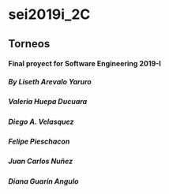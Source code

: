 # sei2019i_2C
## Torneos
#### Final proyect for Software Engineering 2019-I 
##### By Liseth Arevalo Yaruro
##### Valeria Huepa Ducuara
##### Diego A. Velasquez
##### Felipe Pieschacon
##### Juan Carlos Nuñez
##### Diana Guarin Angulo
